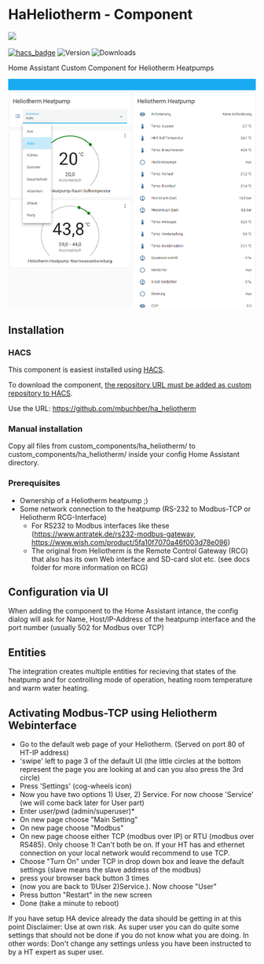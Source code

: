 # HaHeliotherm - Component
<img src="https://github.com/mbuchber/ha_heliotherm/blob/b3bb7d035f186dd6520c8395d5a5111821dac922/heliotherm.png"  width="512">

[![hacs_badge](https://img.shields.io/badge/HACS-Default-orange.svg)](https://github.com/hacs/integration)
![Version](https://img.shields.io/github/v/release/mbuchber/ha_heliotherm?style=plastic)
![Downloads](https://img.shields.io/github/downloads/mbuchber/ha_heliotherm/total)

Home Assistant Custom Component for Heliotherm Heatpumps

![Example screenshot of dashboard](/Screenshot.png)

## Installation

### HACS

This component is easiest installed using [HACS](https://github.com/custom-components/hacs).

To download the component, [the repository URL must be added as custom repository to HACS](https://hacs.xyz/docs/faq/custom_repositories/).

Use the URL: https://github.com/mbuchber/ha_heliotherm

### Manual installation

Copy all files from custom_components/ha_heliotherm/ to custom_components/ha_heliotherm/ inside your config Home Assistant directory.

### Prerequisites
- Ownership of a Heliotherm heatpump ;)
- Some network connection to the heatpump (RS-232 to Modbus-TCP or Heliotherm RCG-Interface)
    - For RS232 to Modbus interfaces like these (https://www.antratek.de/rs232-modbus-gateway, https://www.wish.com/product/5fa10f7070a46f003d78e096)
    - The original from Heliotherm is the Remote Control Gateway (RCG) that also has its own Web interface and SD-card slot etc. (see docs folder for more information on RCG)    

## Configuration via UI
When adding the component to the Home Assistant intance, the config dialog will ask for Name, Host/IP-Address of the heatpump interface and the port number (usually 502 for Modbus over TCP)

## Entities

The integration creates multiple entities for recieving that states of the heatpump and for controlling mode of operation, heating room temperature and warm water heating.

## Activating Modbus-TCP using Heliotherm Webinterface
- Go to the default web page of your Heliotherm. (Served on port 80 of HT-IP address)
- 'swipe' left to page 3 of the default UI (the little circles at the bottom represent the page you are looking at and can you also press the 3rd circle)
- Press 'Settings' (cog-wheels icon)
- Now you have two options 1) User, 2) Service. For now choose 'Service' (we will come back later for User part)
- Enter user/pwd (admin/superuser)*
- On new page choose "Main Setting"
- On new page choose "Modbus"
- On new page choose either TCP (modbus over IP) or RTU (modbus over RS485). Only choose 1! Can't both be on. If your HT has and ethernet connection on your local network would recommend to use TCP.
- Choose "Turn On" under TCP in drop down box and leave the default settings (slave means the slave address of the modbus)
- press your browser back button 3 times
- (now you are back to 1)User 2)Service.). Now choose "User"
- Press button "Restart" in the new screen
- Done (take a minute to reboot)

If you have setup HA device already the data should be getting in at this point
Disclaimer: Use at own risk. As super user you can do quite some settings that should not be done if you do not know what you are doing. In other words: Don't change any settings unless you have been instructed to by a HT expert as super user.

